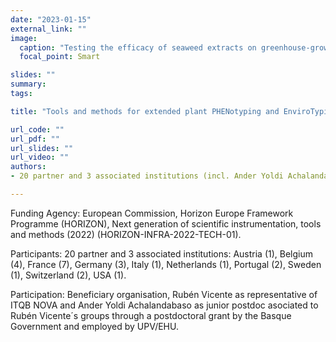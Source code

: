 ```yaml
---
date: "2023-01-15"
external_link: ""
image:
  caption: "Testing the efficacy of seaweed extracts on greenhouse-grown Vitis vinifera plants"
  focal_point: Smart

slides: ""
summary:
tags:

title: "Tools and methods for extended plant PHENotyping and EnviroTyping services of European Research Infrastructures, PHENET"

url_code: ""
url_pdf: ""
url_slides: ""
url_video: ""
authors: 
- 20 partner and 3 associated institutions (incl. Ander Yoldi Achalandabaso)

---
```


Funding Agency: European Commission, Horizon Europe Framework Programme (HORIZON), Next generation of scientific instrumentation, tools and methods (2022) (HORIZON-INFRA-2022-TECH-01). 

Participants: 20 partner and 3 associated institutions: Austria (1), Belgium (4), France (7), Germany (3), Italy (1), Netherlands (1), Portugal (2), Sweden (1), Switzerland (2), USA (1). 

Participation: Beneficiary organisation, Rubén Vicente as representative of ITQB NOVA and Ander Yoldi Achalandabaso as junior postdoc asociated to Rubén Vicente´s groups through a postdoctoral grant by the Basque Government and employed by UPV/EHU.
